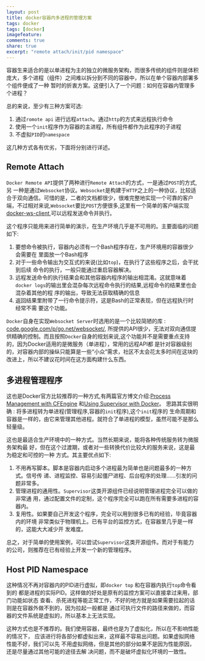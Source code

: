 ```yaml
---
layout: post
title: docker容器内多进程的管理方案
tags: docker
tags: [docker]
imagefeature:
comments: true
share: true
excerpt: "remote attach/init/pid namespace"
---
```


容器生来适合的是以单进程为主的独立的微服务架构，而很多传统的组件则是体积庞大，多个进程（组件）之间难以拆分到不同的容器中，所以在单个容器内部署多个组件便成了一种
暂时的折衷方案。这便引入了一个问题：如何在容器内管理多个进程？

<!--more-->

总的来说，至少有三种方案可选:

1. 通过`romote api` 进行远程`attach`。通过`http`的方式来远程执行命令
2. 使用一个`init`程序作为容器的主进程，所有组件都作为此程序的子进程
3. 不虚拟`PID`的`namespace`


这几种方式各有优劣，下面将分别进行详述。

## Remote Attach

`Docker Remote API`提供了两种进行`Remote Attach`的方式，一是通过`POST`的方式,另
一种是通过`Websocket`协议。`Websocket`是构建于`HTTP`之上的一种协议，比较适合于双向通信。可惜的是，二者的文档都很少，很难完整地实现一个可靠的客户端，不过相对来说,`Websocket`要比`POST`方便很多,这里有一个简单的客户端实现
[docker-ws-client](https://github.com/hangyan/docker-ws-client),可以远程发送命令并执行。

这个程序只能用来进行简单的演示，在生产环境几乎是不可用的。主要面临的问题如下:

1. 要想命令被执行，容器内必须有一个Bash程序存在，生产环境用的容器很少会需要在
   里面放一个Bash程序
2. 对于一些命令输出为交互式的来说(比如`top`)，在执行了这些程序之后，会干扰到后续
   命令的执行，一般只能通过重启容器解决。
3. 远程发送命令的执行结果会和其他容器内程序的输出相混淆。这就意味着`docker
   logs`的输出里会混杂每次远程命令执行的结果,远程命令的结果里也会混杂着其他的程
   序的输出，导致无法获取精确的信息
4. 返回结果里附带了一行命令提示符，这是Bash的正常表现，但在远程执行时经常不需
   要这个功能。

`Docker`自身在实现`Websocket Server`时选用的是一个比较简陋的库 : [code.google.com/p/go.net/websocket/](https://godoc.org/golang.org/x/net/websocket),
所提供的API很少，无法对双向通信提供精确的控制。而且按照`Docker`自身的规划来说,这个功能并不是需要重点支持的，因为Docker适用的是微服务（单进程），常用的远程API都
是针对容器级别的，对容器内部的操纵只能算是一些“小众”需求，社区不太会花太多时间在这块的改进上，所以不建议花时间在这方面构建什么东西。

## 多进程管理程序

这也是Docker官方比较推荐的一种方式,有两篇官方博文介绍:[Process Management with CFEngine](https://docs.docker.com/articles/cfengine_process_management/)
和[Using Supervisor with Docker](https://docs.docker.com/articles/using_supervisord/)。
思路其实很明确 : 将多进程转为单进程(管理程序,容器的`init`程序),这个`init`程序的
生命周期和容器是一样的，由它来管理其他进程。就符合了单进程的模型，虽然可能不是那么轻量级。

这也是最适合生产环境中的一种方式。当然长期来说，能将各种传统服务转为微服务架构最
好，但在这个过渡期，或者对一些转换代价比较大的服务来说，这是最为稳定和可控的一种
方式。其主要优点如下:

1. 不用再写脚本。脚本是容器内启动多个进程最为简单也是问题最多的一种方式。信号传
   递、进程监控、容易引起僵尸进程、后台程序的处理……引发的问题非常多。
2. 管理进程的通用性。`Supervisor`这类开源组件已经说明管理进程完全可以做的非常通
   用，通过配置文件的定制，这个程序完全可以跑在所有需要多进程的容器内。
3. 复用性。如果要自己开发这个程序，完全可以用到很多已有的经验，毕竟容器内的环境
   非常类似于物理机上。已有平台的监控方式，在容器里几乎是一样的，这能大大减少开
   发难度。

总之，对于简单的使用案例，可以尝试`Supervisor`这类开源组件。而对于有能力的公司，则推荐在已有经验上开发一个新的管理程序。

## Host PID Namespace

这种情况不再对容器内的PID进行虚拟，即`docker top` 和在容器内执行`top`命令看到的
都是进程的实际PID。这样做的好处是原有的监控方案可以直接拿过来用，部门功能如状态
查看、杀死进程等能正常工作，不好的地方就是如果需要拉起的话则是在容器外做不到的，因为拉起一般都是
通过可执行文件的路径来做的，而容器的文件系统是虚拟的，所以基本上无法实现。

这种方式也是不推荐的。我们使用容器，最终也是为了虚拟化，所以在不影响性能的情况下，
应该进行将各部分都虚拟出来，这样最不容易出问题。如果虚拟网络性能不好，我们可以先
不用虚拟网络，但是其他的部分如果不是因为性能原因，还是尽量通过其他可能的途径去解
决问题，而不是破坏虚拟化环境的一致性。
